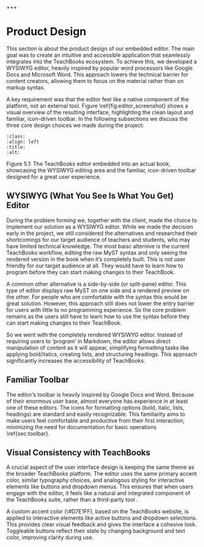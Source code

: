 +++
# Product Design

This section is about the product design of our embedded editor. The main goal was to create an intuitive and accessible application that seamlessly integrates into the TeachBooks ecosystem. To achieve this, we developed a WYSIWYG editor, heavily inspired by popular word processors like Google Docs and Microsoft Word. This approach lowers the technical barrier for content creators, allowing them to focus on the material rather than on markup syntax.

A key requirement was that the editor feel like a native component of the platform, not an external tool. Figure \ref{fig:editor\_screenshot} shows a visual overview of the resulting interface, highlighting the clean layout and familiar, icon-driven toolbar. In the following subsections we discuss the three core design choices we made during the project:

```{image} https://github.com/Lopalov/Final-Report/blob/main/book/figures/pics/finalProduct.png?raw=true
:class: 
:align: left
:title: 
:alt: 
```

Figure 5.1: The TeachBooks editor embedded into an actual book, showcasing the WYSIWYG editing area and the familiar, icon-driven toolbar designed for a great user experience.

## WYSIWYG (What You See Is What You Get) Editor

During the problem forming we, together with the client, made the choice to implement our solution as a WYSIWYG editor. While we made the decision early in the project, we still considered the alternatives and researched their shortcomings for our target audience of teachers and students, who may have limited technical knowledge. The most baisc alternive is the current TeachBooks workflow, editing the raw MyST syntax and only seeing the rendered version in the book when it’s completely built. This is not user friendly for our target audience at all. They would have to learn how to program before they can start making changes to their TeachBook.

A common other alternative is a side-by-side (or split-pane) editor. This type of editor displays raw MyST on one side and a rendered preview on the other. For people who are comfortable with the syntax this would be great solution. However, this approach still does not lower the entry barrier for users with little to no programming experience. So the core problem remains as the users still have to learn how to use the syntax before they can start making changes to their TeachBook.&#x20;

So we went with the completely rendered WYSIWYG editor. Instead of requiring users to ‘program’ in Markdown, the editor allows direct manipulation of content as it will appear, simplifying formatting tasks like applying bold/italics, creating lists, and structuring headings. This approach significantly increases the accessibility of TeachBooks.

## Familiar Toolbar

The editor’s toolbar is heavily inspired by Google Docs and Word. Because of their enormous user base, almost everyone has experience in at least one of these editors. The icons for formatting options (bold, italic, lists, headings) are standard and easily recognizable. This familiarity aims to make users feel comfortable and productive from their first interaction, minimizing the need for documentation for basic operations \ref{sec:toolbar}.

## Visual Consistency with TeachBooks

A crucial aspect of the user interface design is keeping the same theme as the broader TeachBooks platform. The editor uses the same primary accent color, similar typography choices, and analogous styling for interactive elements like buttons and dropdown menus. This ensures that when users engage with the editor, it feels like a natural and integrated component of the TeachBooks suite, rather than a third-party tool .

A custom accent color (\\#D7E1FF), based on the TeachBooks website, is applied to interactive elements like active buttons and dropdown selections. This provides clear visual feedback and gives the interface a cohesive look. Toggleable buttons reflect their state by changing background and text color, improving clarity during use.